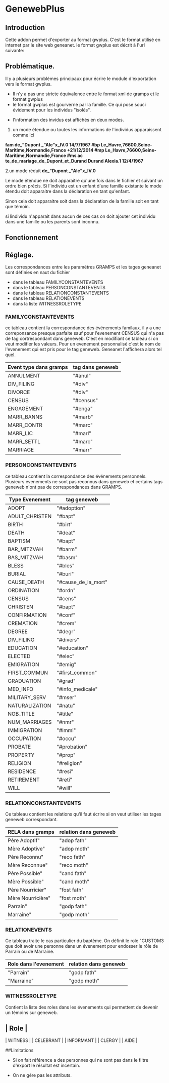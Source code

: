 
# GenewebPlus

## Introduction
Cette addon permet d'exporter au format gwplus. C'est le format utilisé en internet par le site web geneanet.
le format gwplus est décrit à l'url suivante: 

## Problématique.
Il y a plusieurs problèmes principaux pour écrire le module d'exportation vers le format gwplus.
+ Il n'y a pas une stricte équivalence entre le format xml de gramps et le format gwplus
+ le format gwplus est gourverné par la famille. Ce qui pose souci évidement pour les individus "isolés".
* l'information des invidus est affichés en deux modes.
1. un mode étendue ou toutes les informations de l'individus apparaissent comme ici
 
**fam de_"Dupont _"Ale"x_IV.0  14/7/1967 #bp Le_Havre,76600,Seine-Maritime,Normandie,France +21/12/2014 #mp Le_Havre,76600,Seine-Maritime,Normandie,France #ms ac
te_de_mariage_de_Dupont_et_Durand Durand Alexia.1 12/4/1967**

2.un mode réduit 
**de_"Dupont _"Ale"x_IV.0**

Le mode étendue ne doit apparaitre qu'une fois dans le fichier et suivant un ordre bien précis.
Si l'individu est un enfant d'une famille existante le mode étendu doit apparaitre dans la déclaration en tant qu'enfant.

Sinon cela doit apparaitre soit dans la déclaration de la famille soit en tant que témoin.

si lindividu n'apparait dans aucun de ces cas on doit ajouter cet individu dans une famille ou les parents sont inconnu.
## Fonctionnement


## Réglage.

Les correspondances entre les paramètres GRAMPS et les tages geneanet sont définies en naut du fichier
* dans le tableau FAMILYCONSTANTEVENTS
* dans le tableau PERSONCONSTANTEVENTS
* dans le tableau RELATIONCONSTANTEVENTS
* dans le tableau RELATIONEVENTS
* dans la liste WITNESSROLETYPE

### FAMILYCONSTANTEVENTS
ce tableau contient la correspondance des événements familaux. 
il y a une correponsance presque parfaite sauf pour l'evenement CENSUS qui n'a pas de tag cortrespondant dans geneweb. C'est en modifiant ce tableau si on veut modifier les valeurs.
Pour un evenement personnalisé c'est le nom de l'evenement qui est pris pour le tag geneweb. Geneanet l'affichera alors tel quel.

| Event type dans gramps | tag dans geneweb |
| ---------- | ---------------------------- |
| ANNULMENT  | "#anul" |
| DIV_FILING | "#div" |
| DIVORCE    | "#div" |
| CENSUS     | "#census" |
| ENGAGEMENT | "#enga" |
| MARR_BANNS | "#marb" |
| MARR_CONTR | "#marc" |
| MARR_LIC   | "#marl" |
| MARR_SETTL | "#marc" |
| MARRIAGE   | "#marr" |



### PERSONCONSTANTEVENTS
ce tableau contient la correspondance des événements personnels.
Plusieurs évenements ne sont pas reconnus dans geneweb et certains tags geneweb n'ont pas de correspondances dans GRAMPS.

Type Evenement     | tag geneweb |
------------------ | ----------- |
| ADOPT            | "#adoption" |
| ADULT_CHRISTEN   | "#bapt" |
| BIRTH            | "#birt" |
| DEATH            | "#deat" |
| BAPTISM          | "#bapt" |
| BAR_MITZVAH      | "#barm" |
| BAS_MITZVAH      | "#basm" |
| BLESS            | "#bles" |
| BURIAL           | "#buri" |
| CAUSE_DEATH      | "#cause_de_la_mort" |
| ORDINATION       | "#ordn" |
| CENSUS           | "#cens" |
| CHRISTEN         | "#bapt" |
| CONFIRMATION     | "#conf" |
| CREMATION        | "#crem" |
| DEGREE           | "#degr" |
| DIV_FILING       | "#divers" |
| EDUCATION        | "#education" |
| ELECTED          | "#elec" |
| EMIGRATION       | "#emig" |
| FIRST_COMMUN     | "#first_common" |
| GRADUATION       | "#grad" |
| MED_INFO         | "#info_medicale" |
| MILITARY_SERV    | "#mser" |
| NATURALIZATION   | "#natu" |
| NOB_TITLE        | "#title" |
| NUM_MARRIAGES    | "#nmr" |
| IMMIGRATION      | "#immi" |
| OCCUPATION       | "#occu" |
| PROBATE          | "#probation" |
| PROPERTY         | "#prop" |
| RELIGION         | "#religion" |
| RESIDENCE        | "#resi" |
| RETIREMENT       | "#reti" |
| WILL             | "#will" |

### RELATIONCONSTANTEVENTS
Ce tableau contient les relations qu'il faut écrire si on veut utiliser les tages geneweb correspondant.

| RELA dans gramps         | relation dans geneweb |
| ------------------------ | --------------------- |
| Père Adoptif"            | "adop fath" |
| Mère Adoptive"           | "adop moth" |
| Père Reconnu"            | "reco fath" |
| Mère Reconnue"           | "reco moth" |
| Père Possible"           | "cand fath" |
| Mère Possible"           | "cand moth" |
| Père Nourricier"         | "fost fath" |
| Mère Nourricière"        | "fost moth" |
| Parrain"                 | "godp fath" |
| Marraine"                | "godp moth" |

### RELATIONEVENTS
Ce tableau traite le cas particulier du baptème. On définit le role "CUSTOM3 que doit avoir une personne dans un évenement pour endosser le rôle de Parrain ou de Marraine.

| Role dans l'evenement      | relation dans geneweb | 
| -------------------------- | --------------------- |
 | "Parrain"                 | "godp fath" |
 | "Marraine"                | "godp moth" |

### WITNESSROLETYPE
Contient la liste des roles dans les évenements qui permettent de devenir un témoins sur geneweb.

| Role |
-------
 | WITNESS |
 | CELEBRANT |
 | INFORMANT |
 | CLERGY |
 | AIDE |



##Limitations

+ Si on fait référence a des personnes qui ne sont pas dans le filtre d'export le résultat est incertain.
* On ne gère pas les attributs.
